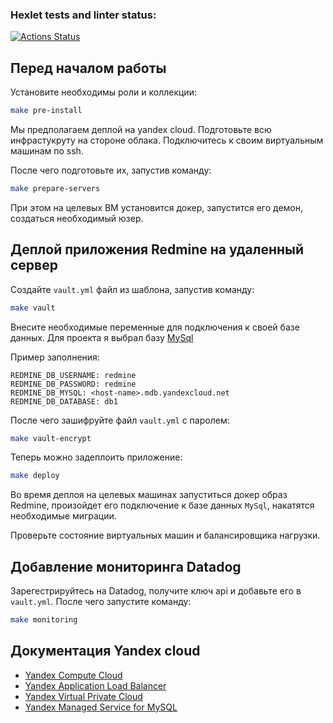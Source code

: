### Hexlet tests and linter status:
[![Actions Status](https://github.com/nikvoblikov/devops-for-programmers-project-76/actions/workflows/hexlet-check.yml/badge.svg)](https://github.com/nikvoblikov/devops-for-programmers-project-76/actions)

## Перед началом работы

Установите необходимы роли и коллекции:
```bash
make pre-install
```

Мы предполагаем деплой на yandex cloud. Подготовьте всю инфрастукруту на стороне облака. Подключитесь к своим виртуальным машинам по ssh.

После чего подготовьте их, запустив команду:
```bash
make prepare-servers
```
При этом на целевых ВМ установится докер, запустится его демон, создаться необходимый юзер.

## Деплой приложения Redmine на удаленный сервер

Создайте `vault.yml` файл из шаблона, запустив команду:
```bash
make vault
```

Внесите необходимые переменные для подключения к своей базе данных. Для проекта я выбрал базу [MySql](https://yandex.cloud/ru/docs/managed-mysql/)

Пример заполнения:
```
REDMINE_DB_USERNAME: redmine
REDMINE_DB_PASSWORD: redmine
REDMINE_DB_MYSQL: <host-name>.mdb.yandexcloud.net
REDMINE_DB_DATABASE: db1
```

После чего зашифруйте файл `vault.yml` с паролем:
```bash
make vault-encrypt
```

Теперь можно задеплоить приложение:
```bash
make deploy
```

Во время деплоя на целевых машинах запуститься докер образ Redmine, произойдет его подключение к базе данных `MySql`, накатятся необходимые миграции.

Проверьте состояние виртуальных машин и балансировщика нагрузки.

## Добавление мониторинга Datadog

Зарегестрируйтесь на Datadog, получите ключ api и добавьте его в `vault.yml`.
После чего запустите команду:
```bash
make monitoring
```

## Документация Yandex cloud

- [Yandex Compute Cloud](https://yandex.cloud/ru/docs/compute)
- [Yandex Application Load Balancer](https://yandex.cloud/ru/docs/application-load-balancer)
- [Yandex Virtual Private Cloud](https://yandex.cloud/ru/docs/vpc)
- [Yandex Managed Service for MySQL](https://yandex.cloud/ru/docs/managed-mysql)
